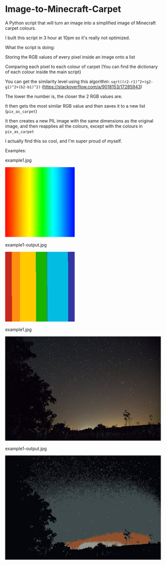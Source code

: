 # Image-to-Minecraft-Carpet
A Python script that will turn an image into a simplified image of Minecraft carpet colours.

I built this script in 3 hour at 10pm so it's really not optimized.

What the script is doing:

Storing the RGB values of every pixel inside an image onto a list

Comparing each pixel to each colour of carpet (You can find the dictionary of each colour inside the main script)

You can get the similarity level using this algorithm: `sqrt((r2-r1)^2+(g2-g1)^2+(b2-b1)^2)` (https://stackoverflow.com/a/9018153/17285943)

The lower the number is, the closer the 2 RGB values are.

It then gets the most similar RGB value and then saves it to a new list (`pix_as_carpet`)

It then creates a new PIL image with the same dimensions as the original image, and then reapplies all the colours, except with the colours in `pix_as_carpet`  

I actually find this so cool, and I'm super proud of myself.

Examples:

example1.jpg

![alt text](https://raw.githubusercontent.com/CraftYun83/Image-to-Minecraft-Carpet/main/example1.jpg)


example1-output.jpg

![alt text](https://raw.githubusercontent.com/CraftYun83/Image-to-Minecraft-Carpet/main/example1-output.jpg)

</hr>

example1.jpg

![alt text](https://raw.githubusercontent.com/CraftYun83/Image-to-Minecraft-Carpet/main/example2.jpg)


example1-output.jpg

![alt text](https://raw.githubusercontent.com/CraftYun83/Image-to-Minecraft-Carpet/main/example2-output.jpg)
